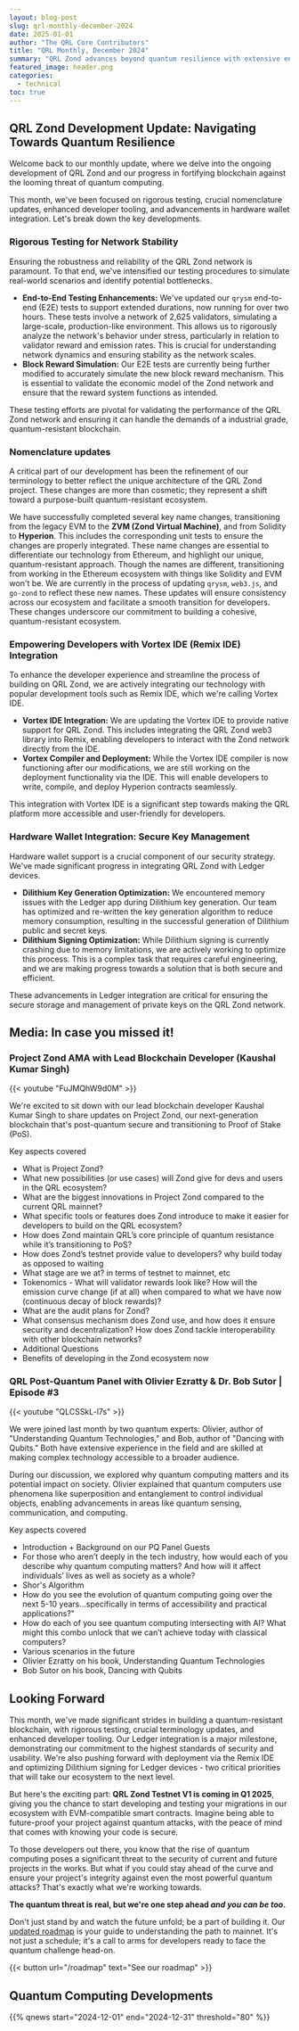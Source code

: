 ```yaml
---
layout: blog-post
slug: qrl-monthly-december-2024
date: 2025-01-01
author: "The QRL Core Contributors"
title: "QRL Monthly, December 2024"
summary: "QRL Zond advances beyond quantum resilience with extensive end-to-end testing, critical terminology updates to reflect a quantum-resistant ecosystem, seamless Vortex IDE integration for developers, and significant progress in Ledger hardware wallet support. Stay ahead of the quantum threat as we prepare to launch QRL Zond Testnet V1 in Q1 2025, ensuring a secure and scalable blockchain future."
featured_image: header.png
categories:
  - technical
toc: true
---
```


## QRL Zond Development Update: Navigating Towards Quantum Resilience

Welcome back to our monthly update, where we delve into the ongoing development of QRL Zond and our progress in fortifying blockchain against the looming threat of quantum computing. 

This month, we've been focused on rigorous testing, crucial nomenclature updates, enhanced developer tooling, and advancements in hardware wallet integration. Let's break down the key developments.

### Rigorous Testing for Network Stability

Ensuring the robustness and reliability of the QRL Zond network is paramount. To that end, we've intensified our testing procedures to simulate real-world scenarios and identify potential bottlenecks.

- **End-to-End Testing Enhancements:** We've updated our `qrysm` end-to-end (E2E) tests to support extended durations, now running for over two hours. These tests involve a network of 2,625 validators, simulating a large-scale, production-like environment. This allows us to rigorously analyze the network's behavior under stress, particularly in relation to validator reward and emission rates. This is crucial for understanding network dynamics and ensuring stability as the network scales.
- **Block Reward Simulation:** Our E2E tests are currently being further modified to accurately simulate the new block reward mechanism. This is essential to validate the economic model of the Zond network and ensure that the reward system functions as intended.

These testing efforts are pivotal for validating the performance of the QRL Zond network and ensuring it can handle the demands of a industrial grade, quantum-resistant blockchain.

### Nomenclature updates

A critical part of our development has been the refinement of our terminology to better reflect the unique architecture of the QRL Zond project. These changes are more than cosmetic; they represent a shift toward a purpose-built quantum-resistant ecosystem.

We have successfully completed several key name changes, transitioning from the legacy EVM to the **ZVM (Zond Virtual Machine)**, and from Solidity to **Hyperion**. This includes the corresponding unit tests to ensure the changes are properly integrated. These name changes are essential to differentiate our technology from Ethereum, and highlight our unique, quantum-resistant approach. Though the names are different, transitioning from working in the Ethereum ecosystem with things like Solidity and EVM won't be. We are currently in the process of updating `qrysm`, `web3.js`, and `go-zond` to reflect these new names. These updates will ensure consistency across our ecosystem and facilitate a smooth transition for developers. These changes underscore our commitment to building a cohesive, quantum-resistant ecosystem.

### Empowering Developers with Vortex IDE (Remix IDE) Integration

To enhance the developer experience and streamline the process of building on QRL Zond, we are actively integrating our technology with popular development tools such as Remix IDE, which we're calling Vortex IDE.

- **Vortex IDE Integration:** We are updating the Vortex IDE to provide native support for QRL Zond. This includes integrating the QRL Zond web3 library into Remix, enabling developers to interact with the Zond network directly from the IDE. 
- **Vortex Compiler and Deployment:** While the Vortex IDE compiler is now functioning after our modifications, we are still working on the deployment functionality via the IDE. This will enable developers to write, compile, and deploy Hyperion contracts seamlessly.

This integration with Vortex IDE is a significant step towards making the QRL platform more accessible and user-friendly for developers.

### Hardware Wallet Integration: Secure Key Management

Hardware wallet support is a crucial component of our security strategy. We've made significant progress in integrating QRL Zond with Ledger devices.

- **Dilithium Key Generation Optimization:** We encountered memory issues with the Ledger app during Dilithium key generation. Our team has optimized and re-written the key generation algorithm to reduce memory consumption, resulting in the successful generation of Dilithium public and secret keys.
- **Dilithium Signing Optimization:** While Dilithium signing is currently crashing due to memory limitations, we are actively working to optimize this process. This is a complex task that requires careful engineering, and we are making progress towards a solution that is both secure and efficient.

These advancements in Ledger integration are critical for ensuring the secure storage and management of private keys on the QRL Zond network.

## Media: In case you missed it!

### Project Zond AMA with Lead Blockchain Developer (Kaushal Kumar Singh) 

{{< youtube "FuJMQhW9d0M" >}}

We're excited to sit down with our lead blockchain developer Kaushal Kumar Singh to share updates on Project Zond, our next-generation blockchain that's post-quantum secure and transitioning to Proof of Stake (PoS). 

Key aspects covered

- What is Project Zond?
- What new possibilities (or use cases) will Zond give for devs and users in the QRL ecosystem?
- What are the biggest innovations in Project Zond compared to the current QRL mainnet?
- What specific tools or features does Zond introduce to make it easier for developers to build on the QRL ecosystem?
- How does Zond maintain QRL’s core principle of quantum resistance while it’s transitioning to PoS?
- How does Zond’s testnet provide value to developers? why build today as opposed to waiting
- What stage are we at? in terms of testnet to mainnet, etc
- Tokenomics - What will validator rewards look like? How will the emission curve change (if at all) when compared to what we have now (continuous decay of block rewards)?
- What are the audit plans for Zond?
- What consensus mechanism does Zond use, and how does it ensure security and decentralization? How does Zond tackle interoperability with other blockchain networks?
- Additional Questions
- Benefits of developing in the Zond ecosystem now

### QRL Post-Quantum Panel with Olivier Ezratty & Dr. Bob Sutor | Episode #3 

{{< youtube "QLCSSkL-l7s" >}}

We were joined last month by two quantum experts: Olivier, author of "Understanding Quantum Technologies," and Bob, author of "Dancing with Qubits." Both have extensive experience in the field and are skilled at making complex technology accessible to a broader audience. 

During our discussion, we explored why quantum computing matters and its potential impact on society. Olivier explained that quantum computers use phenomena like superposition and entanglement to control individual objects, enabling advancements in areas like quantum sensing, communication, and computing.

Key aspects covered

- Introduction + Background on our PQ Panel Guests
- For those who aren’t deeply in the tech industry, how would each of you describe why quantum computing matters? And how will it affect individuals’ lives as well as society as a whole?
- Shor's Algorithm
- How do you see the evolution of quantum computing going over the next 5-10 years…specifically in terms of accessibility and practical applications?"
- How do each of you see quantum computing intersecting with AI? What might this combo unlock that we can’t achieve today with classical computers?
- Various scenarios in the future
- Olivier Ezratty on his book, Understanding Quantum Technologies
- Bob Sutor on his book, Dancing with Qubits

## Looking Forward


This month, we've made significant strides in building a quantum-resistant blockchain, with rigorous testing, crucial terminology updates, and enhanced developer tooling. Our Ledger integration is a major milestone, demonstrating our commitment to the highest standards of security and usability. We're also pushing forward with deployment via the Remix IDE and optimizing Dilithium signing for Ledger devices - two critical priorities that will take our ecosystem to the next level.

But here's the exciting part: **QRL Zond Testnet V1 is coming in Q1 2025**, giving you the chance to start developing and testing your migrations in our ecosystem with EVM-compatible smart contracts. Imagine being able to future-proof your project against quantum attacks, with the peace of mind that comes with knowing your code is secure.

To those developers out there, you know that the rise of quantum computing poses a significant threat to the security of current and future projects in the works. But what if you could stay ahead of the curve and ensure your project's integrity against even the most powerful quantum attacks? That's exactly what we're working towards.

**The quantum threat is real, but we're one step ahead *and you can be too*.**

Don't just stand by and watch the future unfold; be a part of building it. Our [updated roadmap](/roadmap) is your guide to understanding the path to mainnet. It's not just a schedule; it's a call to arms for developers ready to face the quantum challenge head-on.

{{< button url="/roadmap" text="See our roadmap" >}}

## Quantum Computing Developments

{{% qnews start="2024-12-01" end="2024-12-31" threshold="80" %}}